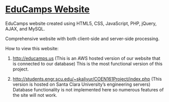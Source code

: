 # [EduCamps Website](http://educamps.us/)

EduCamps website created using HTML5, CSS, JavaScript, PHP, jQuery, AJAX, and MySQL.

Comprehensive website with both client-side and server-side processing.

How to view this website:
1) http://educamps.us (This is an AWS hosted version of our website that is connected to our database) 
This is the most functional version of this project.

2) http://students.engr.scu.edu/~skaliyur/COEN161Project/index.php (This version is hosted on Santa Clara University’s engineering servers)
Database functionality is not implemented here so numerous features of the site will not work.
